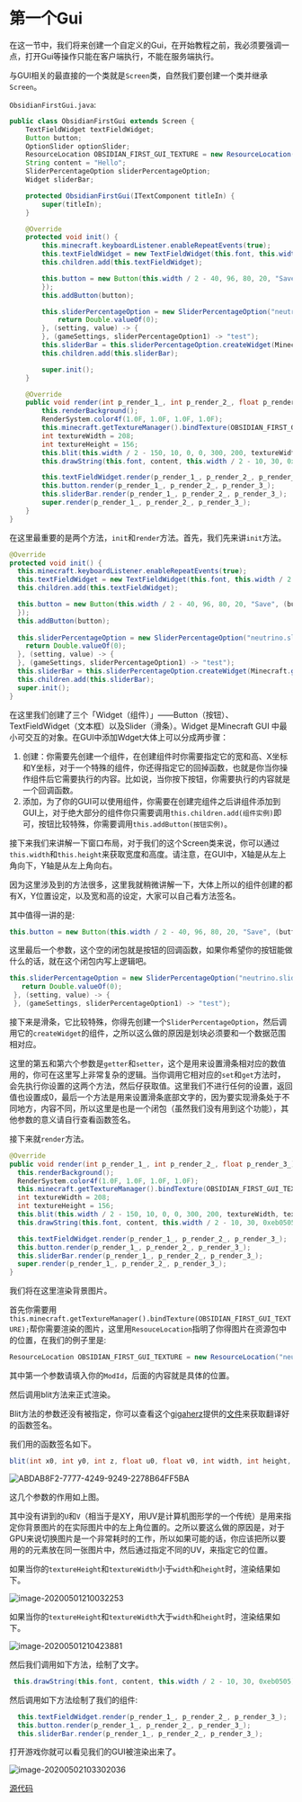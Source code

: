 # 第一个Gui

在这一节中，我们将来创建一个自定义的Gui，在开始教程之前，我必须要强调一点，打开Gui等操作只能在客户端执行，不能在服务端执行。

与GUI相关的最直接的一个类就是`Screen`类，自然我们要创建一个类并继承`Screen`。

`ObsidianFirstGui.java`:

```java
public class ObsidianFirstGui extends Screen {
    TextFieldWidget textFieldWidget;
    Button button;
    OptionSlider optionSlider;
    ResourceLocation OBSIDIAN_FIRST_GUI_TEXTURE = new ResourceLocation("neutrino", "textures/gui/first_gui.png");
    String content = "Hello";
    SliderPercentageOption sliderPercentageOption;
    Widget sliderBar;

    protected ObsidianFirstGui(ITextComponent titleIn) {
        super(titleIn);
    }

    @Override
    protected void init() {
        this.minecraft.keyboardListener.enableRepeatEvents(true);
        this.textFieldWidget = new TextFieldWidget(this.font, this.width / 2 - 100, 66, 200, 20, "Context");
        this.children.add(this.textFieldWidget);

        this.button = new Button(this.width / 2 - 40, 96, 80, 20, "Save", (button) -> {
        });
        this.addButton(button);

        this.sliderPercentageOption = new SliderPercentageOption("neutrino.sliderbar", 5, 100, 5, (setting) -> {
            return Double.valueOf(0);
        }, (setting, value) -> {
        }, (gameSettings, sliderPercentageOption1) -> "test");
        this.sliderBar = this.sliderPercentageOption.createWidget(Minecraft.getInstance().gameSettings, this.width / 2 - 100, 120, 200);
        this.children.add(this.sliderBar);

        super.init();
    }

    @Override
    public void render(int p_render_1_, int p_render_2_, float p_render_3_) {
        this.renderBackground();
        RenderSystem.color4f(1.0F, 1.0F, 1.0F, 1.0F);
        this.minecraft.getTextureManager().bindTexture(OBSIDIAN_FIRST_GUI_TEXTURE);
        int textureWidth = 208;
        int textureHeight = 156;
        this.blit(this.width / 2 - 150, 10, 0, 0, 300, 200, textureWidth, textureHeight);
        this.drawString(this.font, content, this.width / 2 - 10, 30, 0xeb0505);

        this.textFieldWidget.render(p_render_1_, p_render_2_, p_render_3_);
        this.button.render(p_render_1_, p_render_2_, p_render_3_);
        this.sliderBar.render(p_render_1_, p_render_2_, p_render_3_);
        super.render(p_render_1_, p_render_2_, p_render_3_);
    }
}
```

在这里最重要的是两个方法，`init`和`render`方法。首先，我们先来讲`init`方法。

```java
@Override
protected void init() {
  this.minecraft.keyboardListener.enableRepeatEvents(true);
  this.textFieldWidget = new TextFieldWidget(this.font, this.width / 2 - 100, 66, 200, 20, "Context");
  this.children.add(this.textFieldWidget);

  this.button = new Button(this.width / 2 - 40, 96, 80, 20, "Save", (button) -> {
  });
  this.addButton(button);
  
  this.sliderPercentageOption = new SliderPercentageOption("neutrino.sliderbar", 5, 100, 5, (setting) -> {
    return Double.valueOf(0);
  }, (setting, value) -> {
  }, (gameSettings, sliderPercentageOption1) -> "test");
  this.sliderBar = this.sliderPercentageOption.createWidget(Minecraft.getInstance().gameSettings, this.width / 2 - 100, 120, 200);
  this.children.add(this.sliderBar);
  super.init();
}
```

在这里我们创建了三个「Widget（组件）」——Button（按钮）、TextFieldWidget（文本框）以及Slider（滑条）。Widget 是Minecraft GUI 中最小可交互的对象。在GUI中添加Wdget大体上可以分成两步骤：

1. 创建：你需要先创建一个组件，在创建组件时你需要指定它的宽和高、X坐标和Y坐标，对于一个特殊的组件，你还得指定它的回掉函数，也就是你当你操作组件后它需要执行的内容。比如说，当你按下按钮，你需要执行的内容就是一个回调函数。
2. 添加，为了你的GUI可以使用组件，你需要在创建完组件之后讲组件添加到GUI上，对于绝大部分的组件你只需要调用`this.children.add(组件实例)`即可，按钮比较特殊，你需要调用`this.addButton(按钮实例)`。

接下来我们来讲解一下窗口布局，对于我们的这个Screen类来说，你可以通过`this.width`和`this.height`来获取宽度和高度。请注意，在GUI中，X轴是从左上角向下，Y轴是从左上角向右。

因为这里涉及到的方法很多，这里我就稍微讲解一下，大体上所以的组件创建的都有X，Y位置设定，以及宽和高的设定，大家可以自己看方法签名。

其中值得一讲的是:

```java
this.button = new Button(this.width / 2 - 40, 96, 80, 20, "Save", (button) -> {});
```

这里最后一个参数，这个空的闭包就是按钮的回调函数，如果你希望你的按钮能做什么的话，就在这个闭包内写上逻辑吧。

 ```java
this.sliderPercentageOption = new SliderPercentageOption("neutrino.sliderbar", 5, 100, 5, (setting) -> {
    return Double.valueOf(0);
  }, (setting, value) -> {
  }, (gameSettings, sliderPercentageOption1) -> "test");
 ```

接下来是滑条，它比较特殊，你得先创建一个`SliderPercentageOption`，然后调用它的`createWidget`的组件，之所以这么做的原因是划块必须要和一个数据范围相对应。

这里的第五和第六个参数是`getter`和`setter`，这个是用来设置滑条相对应的数值用的，你可在这里写上非常复杂的逻辑。当你调用它相对应的`set`和`get`方法时，会先执行你设置的这两个方法，然后仔获取值。这里我们不进行任何的设置，返回值也设置成0，最后一个方法是用来设置滑条底部文字的，因为要实现滑条处于不同地方，内容不同，所以这里是也是一个闭包（虽然我们没有用到这个功能），其他参数的意义请自行查看函数签名。

接下来就`render`方法。

```java
@Override
public void render(int p_render_1_, int p_render_2_, float p_render_3_) {
  this.renderBackground();
  RenderSystem.color4f(1.0F, 1.0F, 1.0F, 1.0F);
  this.minecraft.getTextureManager().bindTexture(OBSIDIAN_FIRST_GUI_TEXTURE);
  int textureWidth = 208;
  int textureHeight = 156;
  this.blit(this.width / 2 - 150, 10, 0, 0, 300, 200, textureWidth, textureHeight);
  this.drawString(this.font, content, this.width / 2 - 10, 30, 0xeb0505);

  this.textFieldWidget.render(p_render_1_, p_render_2_, p_render_3_);
  this.button.render(p_render_1_, p_render_2_, p_render_3_);
  this.sliderBar.render(p_render_1_, p_render_2_, p_render_3_);
  super.render(p_render_1_, p_render_2_, p_render_3_);
}
```

我们将在这里渲染背景图片。

首先你需要用` this.minecraft.getTextureManager().bindTexture(OBSIDIAN_FIRST_GUI_TEXTURE);`帮你需要渲染的图片，这里用`ResouceLocation`指明了你得图片在资源包中的位置，在我们的例子里是:

```java
ResourceLocation OBSIDIAN_FIRST_GUI_TEXTURE = new ResourceLocation("neutrino", "textures/gui/first_gui.png");
```

其中第一个参数请填入你的`ModId`，后面的内容就是具体的位置。

然后调用blit方法来正式渲染。

Blit方法的参数还没有被指定，你可以查看这个[gigaherz](https://gist.github.com/gigaherz)提供的[文件](https://gist.github.com/gigaherz/f61fe604f38e27afad4d1553bc6cf311)来获取翻译好的函数签名。

我们用的函数签名如下。

```java
blit(int x0, int y0, int z, float u0, float v0, int width, int height, int textureHeight, int textureWidth)
```

![ABDAB8F2-7777-4249-9249-2278B64FF5BA](firstgui.assets/ABDAB8F2-7777-4249-9249-2278B64FF5BA.jpeg)

这几个参数的作用如上图。

其中没有讲到的`U`和`V`（相当于是XY，用UV是计算机图形学的一个传统）是用来指定你背景图片的在实际图片中的左上角位置的。之所以要这么做的原因是，对于GPU来说切换图片是一个非常耗时的工作，所以如果可能的话，你应该把所以要用的的元素放在同一张图片中，然后通过指定不同的UV，来指定它的位置。

如果当你的`textureHeight`和`textureWidth`小于`width`和`height`时，渲染结果如下。

![image-20200501210032253](./firstgui.assets/image-20200501210032253.png)

如果当你的`textureHeight`和`textureWidth`大于`width`和`height`时，渲染结果如下。

![image-20200501210423881](firstgui.assets/image-20200501210423881.png)

然后我们调用如下方法，绘制了文字。

```java
 this.drawString(this.font, content, this.width / 2 - 10, 30, 0xeb0505);
```

然后调用如下方法绘制了我们的组件:

```java
  this.textFieldWidget.render(p_render_1_, p_render_2_, p_render_3_);
  this.button.render(p_render_1_, p_render_2_, p_render_3_);
  this.sliderBar.render(p_render_1_, p_render_2_, p_render_3_);
```

打开游戏你就可以看见我们的GUI被渲染出来了。

![image-20200502103302036](firstgui.assets/image-20200502103302036.png)

[源代码](https://github.com/FledgeXu/NeutrinoSourceCode/tree/master/src/main/java/com/tutorial/neutrino/first_gui)

